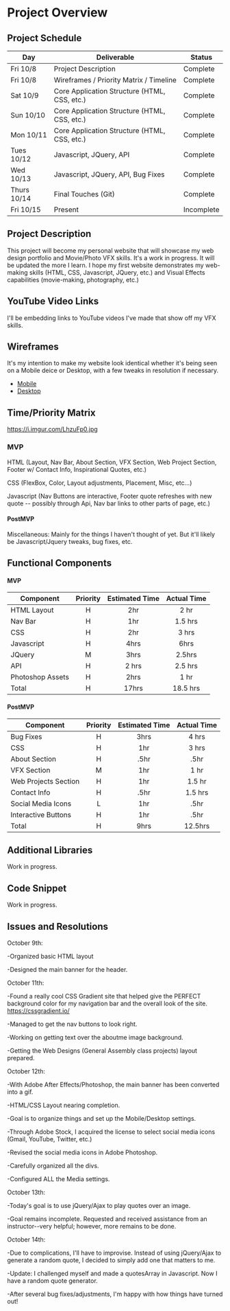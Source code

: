 # Project Overview


## Project Schedule

|  Day | Deliverable | Status
|---|---| ---|
|Fri 10/8| Project Description | Complete
|Fri 10/8| Wireframes / Priority Matrix / Timeline | Complete
|Sat 10/9| Core Application Structure (HTML, CSS, etc.) | Complete
|Sun 10/10| Core Application Structure (HTML, CSS, etc.) | Complete
|Mon 10/11| Core Application Structure (HTML, CSS, etc.) | Complete
|Tues 10/12| Javascript, JQuery, API | Complete
|Wed 10/13| Javascript, JQuery, API, Bug Fixes | Complete
|Thurs 10/14| Final Touches (Git) | Complete
|Fri 10/15| Present | Incomplete


## Project Description

This project will become my personal website that will showcase my web design portfolio and Movie/Photo VFX skills. It's a work in progress. It will be updated the more I learn. I hope my first website demonstrates my web-making skills (HTML, CSS, Javascript, JQuery, etc.) and Visual Effects capabilities (movie-making, photography, etc.)

## YouTube Video Links

I'll be embedding links to YouTube videos I've made that show off my VFX skills.

## Wireframes

It's my intention to make my website look identical whether it's being seen on a Mobile deice or Desktop, with a few tweaks in resolution if necessary. 

- [Mobile](https://i.imgur.com/jdrJgAu.jpg)
- [Desktop](https://i.imgur.com/jdrJgAu.jpg)


## Time/Priority Matrix 

https://i.imgur.com/LhzuFp0.jpg


### MVP

HTML (Layout, Nav Bar, About Section, VFX Section, Web Project Section, Footer w/ Contact Info, Inspirational Quotes, etc.)

CSS (FlexBox, Color, Layout adjustments, Placement, Misc, etc...)

Javascript (Nav Buttons are interactive, Footer quote refreshes with new quote -- possibly through Api, Nav bar links to other parts of page, etc.)

#### PostMVP 

Miscellaneous: Mainly for the things I haven't thought of yet. But it'll likely be Javascript/Jquery tweaks, bug fixes, etc.

## Functional Components

#### MVP
| Component | Priority | Estimated Time | Actual Time |
| --- | :---: |  :---: | :---: | 
| HTML Layout | H | 2hr | 2 hr |
| Nav Bar | H | 1hr | 1.5 hrs |  
| CSS | H | 2hr | 3 hrs |  
| Javascript | H | 4hrs |  6hrs | 
| JQuery | M | 3hrs | 2.5hrs |
| API | H | 2 hrs |  2.5 hrs |
| Photoshop Assets | H | 2hrs | 1 hr |
| Total | H | 17hrs| 18.5 hrs |

#### PostMVP
| Component | Priority | Estimated Time | Actual Time |
| --- | :---: |  :---: | :---: | 
| Bug Fixes | H | 3hrs | 4 hrs | 
| CSS | H | 1hr | 3 hrs | 
| About Section | H | .5hr |  .5hr |
| VFX Section | M | 1hr | 1 hr |
| Web Projects Section | H | 1hr |  1.5 hr | 
| Contact Info | H | .5hr | 1.5 hrs | 
| Social Media Icons | L | 1hr |  .5hr |
| Interactive Buttons | H | 1hr | .5hr | 
| Total | H | 9hrs| 12.5hrs |

## Additional Libraries

Work in progress.

## Code Snippet

Work in progress.

## Issues and Resolutions

October 9th:

-Organized basic HTML layout

-Designed the main banner for the header.

October 11th:

-Found a really cool CSS Gradient site that helped give the PERFECT
background color for my navigation bar and the overall look of the site.
https://cssgradient.io/

-Managed to get the nav buttons to look right.

-Working on getting text over the aboutme image background.

-Getting the Web Designs (General Assembly class projects)
layout prepared.

October 12th:

-With Adobe After Effects/Photoshop, the main banner has been converted into a gif.

-HTML/CSS Layout nearing completion.

-Goal is to organize things and set up the Mobile/Desktop settings.

-Through Adobe Stock, I acquired the license to select social media icons (Gmail, YouTube, Twitter, etc.)

-Revised the social media icons in Adobe Photoshop.

-Carefully organized all the divs.

-Configured ALL the Media settings.

October 13th:

-Today's goal is to use jQuery/Ajax to play quotes over an image.

-Goal remains incomplete. Requested and received assistance from an instructor--very helpful; however, more remains to be done.

October 14th:

-Due to complications, I'll have to improvise. Instead of using jQuery/Ajax to
generate a random quote, I decided to simply add one that matters to me.

-Update: I challenged myself and made a quotesArray in Javascript. Now I have a random quote generator.

-After several bug fixes/adjustments, I'm happy with how things have turned out!
